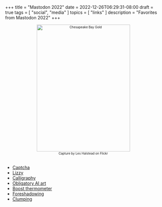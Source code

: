 +++
title = "Mastodon 2022"
date = 2022-12-26T06:29:31-08:00
draft = true
tags = [
  "social",
  "media"
]
topics = [
  "links"
]
description = "Favorites from Mastodon 2022"
+++
<div align="center" style="font-size:x-small"><img src="https://milkfish08.s3.amazonaws.com/photo/blog/abovethefold/50954363032_bbb5c10870_k.jpg" width="301" height="410" alt="Chesapeake Bay Gold"
title="Chesapeake Bay Gold" /><br />
Capture by Les Halstead on Flickr</div><br clear="all" />
<!-- https://www.flickr.com/photos/lhalstead/50954363032 -->

* [Captcha](https://noc.social/@tateisu@mastodon.juggler.jp/107642672883258871)
* [Lizzy](https://noc.social/@infernusgoatus@kvlt.zone/107803022998160588)
* [Calligraphy](https://noc.social/@welshpixie@mastodon.art/108152039532922682)
* [Obligatory AI art](https://noc.social/@ai_art_bot@botsin.space/108339620425018842)
* [Boost thermometer](https://noc.social/@emi@www.librepunk.club/108624605285974195)
* [Foreshadowing](https://noc.social/@makingarecord@friend.camp/109275534885304468)
* [Clumping](https://noc.social/@skimlines/109427707165843096)


